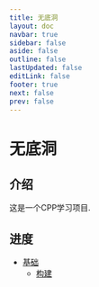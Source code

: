 ```yaml
---
title: 无底洞
layout: doc
navbar: true
sidebar: false
aside: false
outline: false
lastUpdated: false
editLink: false
footer: true
next: false
prev: false
---
```


# 无底洞

## 介绍

这是一个CPP学习项目.

## 进度

- [基础](/basic/)
    - [构建](/basic/build)